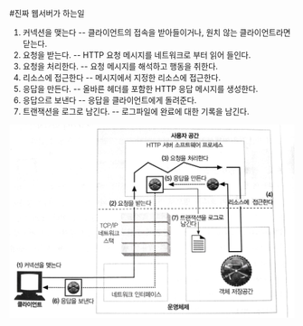 #진짜 웹서버가 하는일

1. 커넥션을 맺는다 -- 클라이언트의 접속을 받아들이거나, 원치 않는 클라이언트라면 닫는다.
2. 요청을 받는다. -- HTTP 요청 메시지를 네트워크로 부터 읽어 들인다.
3. 요청을 처리한다. -- 요청 메시지를 해석하고 행동을 취한다.
4. 리소스에 접근한다 -- 메시지에서 지정한 리소스에 접근한다.
5. 응답을 만든다. -- 올바른 헤더를 포함한 HTTP 응답 메시지를 생성한다.
6. 응답으르 보낸다 -- 응답을 클라이언트에게 돌려준다.
7. 트랜잭션을 로그로 남긴다. -- 로그파일에 완료에 대한 기록을 남긴다. 



![/img/Evernote%20Snapshot%2020150111%20210942.jpg](/img/Evernote%20Snapshot%2020150111%20210942.jpg)

